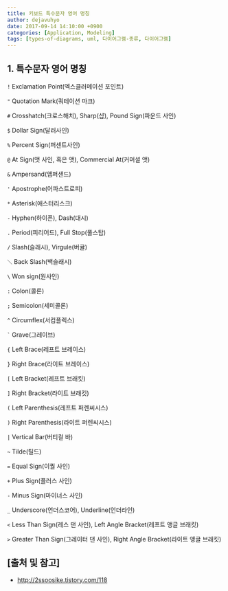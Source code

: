 ```yaml
---
title: 키보드 특수문자 영어 명칭
author: dejavuhyo
date: 2017-09-14 14:10:00 +0900
categories: [Application, Modeling]
tags: [types-of-diagrams, uml, 다이어그램-종류, 다이어그램]
---
```


## 1. 특수문자 영어 명칭

```!``` Exclamation Point(엑스클러메이션 포인트)

```"``` Quotation Mark(쿼테이션 마크)

```#``` Crosshatch(크로스해치), Sharp(샵), Pound Sign(파운드 사인)

```$``` Dollar Sign(달러사인)

```%``` Percent Sign(퍼센트사인)

```@``` At Sign(앳 사인, 혹은 앳), Commercial At(커머셜 앳)

```&``` Ampersand(앰퍼샌드)

```'``` Apostrophe(어파스트로피)

```*``` Asterisk(애스터리스크)

```-``` Hyphen(하이픈), Dash(대시)

```.``` Period(피리어드), Full Stop(풀스탑)

```/``` Slash(슬래시), Virgule(버귤)

```＼``` Back Slash(백슬래시)

```\``` Won sign(원사인)

```:``` Colon(콜론)

```;``` Semicolon(세미콜론)

```^``` Circumflex(서컴플렉스)

``` ` ``` Grave(그레이브)

```{``` Left Brace(레프트 브레이스)

```}``` Right Brace(라이트 브레이스)

```[``` Left Bracket(레프트 브래킷)

```]``` Right Bracket(라이트 브래킷)

```(``` Left Parenthesis(레프트 퍼렌씨시스)

```)``` Right Parenthesis(라이트 퍼렌씨시스)

```|``` Vertical Bar(버티컬 바)

```~``` Tilde(틸드)

```=``` Equal Sign(이퀄 사인)

```+``` Plus Sign(플러스 사인)

```-``` Minus Sign(마이너스 사인)

```_``` Underscore(언더스코어), Underline(언더라인)

```<``` Less Than Sign(레스 댄 사인), Left Angle Bracket(레프트 앵글 브래킷)

```>``` Greater Than Sign(그레이터 댄 사인), Right Angle Bracket(라이트 앵글 브래킷)

## [출처 및 참고]
* <http://2ssoosike.tistory.com/118>
